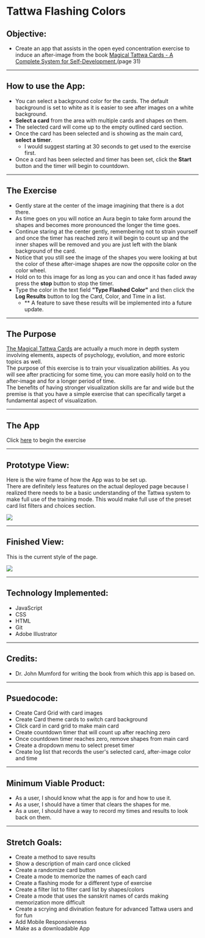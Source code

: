 # Tattwa Flashing Colors

## Objective:
 - Create an app that assists in the open eyed concentration exercise to induce an after-image from the book <a href="https://drive.google.com/file/d/1wsEa3zo1lG3PTiGSVwJYxGJUmPxyRm_4/view?usp=sharing" target="_blank">Magical Tattwa Cards - A Complete System for Self-Development.</a>(page 31)
---
## How to use the App:
- You can select a background color for the cards. The default background is set to white as it is easier to see after images on a white background.
- <strong>Select a card</strong> from the area with multiple cards and shapes on them.
- The selected card will come up to the empty outlined card section.
- Once the card has been selected and is showing as the main card, <strong>select a timer</strong>.
  - I would suggest starting at 30 seconds to get used to the exercise first.
- Once a card has been selected and timer has been set, click the <strong>Start</strong> button and the timer will begin to countdown.
---
## The Exercise
- Gently stare at the center of the image imagining that there is a dot there.
- As time goes on you will notice an Aura begin to take form around the shapes and becomes more pronounced the longer the time goes.
- Continue staring at the center gently, remembering not to strain yourself and once the timer has reached zero it will begin to count up and the inner shapes will be removed and you are just left with the blank background of the card.
- Notice that you still see the image of the shapes you were looking at but the color of these after-image shapes are now the opposite color on the color wheel.
- Hold on to this image for as long as you can and once it has faded away press the <strong>stop</strong> button to stop the timer.
- Type the color in the text field <strong>"Type Flashed Color"</strong> and then click the <strong>Log Results</strong> button to log the Card, Color, and Time in a list.
  - ** A feature to save these results will be implemented into a future update.
---
## The Purpose<br>
<a href="https://drive.google.com/file/d/1wsEa3zo1lG3PTiGSVwJYxGJUmPxyRm_4/view?usp=sharing" target="_blank">The Magical Tattwa Cards</a> are actually a much more in depth system involving elements, aspects of psychology, evolution, and more estoric topics as well.<br>
The purpose of this exercise is to train your visualization abilities. As you will see after practicing for some time, you can more easily hold on to the after-image and for a longer period of time.<br>
The benefits of having stronger visualization skills are far and wide but the premise is that you have a simple exercise that can specifically target a fundamental aspect of visualization.

---
## The App
Click <a href="Tattwa-Flashing-Colors-Beta.surge.sh" target="_blank">here</a> to begin the exercise

---
## Prototype View:
Here is the wire frame of how the App was to be set up.<br>
There are definitely less features on the actual deployed page because I realized there needs to be a basic understanding of the Tattwa system to make full use of the training mode. This would make full use of the preset card list filters and choices section.

<img src="imgur.com/fdo9ivc">

---
## Finished View:
This is the current style of the page.

<img src="https://imgur.com/Tkos3Hp">

---
## Technology Implemented:
- JavaScript
- CSS
- HTML
- Git
- Adobe Illustrator

---
## Credits:
- Dr. John Mumford for writing the book from which this app is based on.
---

## Psuedocode:
- Create Card Grid with card images
- Create Card theme cards to switch card background
- Click card in card grid to make main card
- Create countdown timer that will count up after reaching zero
- Once countdown timer reaches zero, remove shapes from main card
- Create a dropdown menu to select preset timer
- Create log list that records the user's selected card, after-image color and time
---
## Minimum Viable Product:
- As a user, I should know what the app is for and how to use it.
- As a user, I should have a timer that clears the shapes for me.
- As a user, I should have a way to record my times and results to look back on them.

---
## Stretch Goals:
- Create a method to save results
- Show a description of main card once clicked
- Create a randomize card button
- Create a mode to memorize the names of each card
- Create a flashing mode for a different type of exercise
- Create a filter list to filter card list by shapes/colors
- Create a mode that uses the sanskrit names of cards making memorization more difficult
- Create a scrying and divination feature for advanced Tattwa users and for fun
- Add Mobile Responsiveness
- Make as a downloadable App